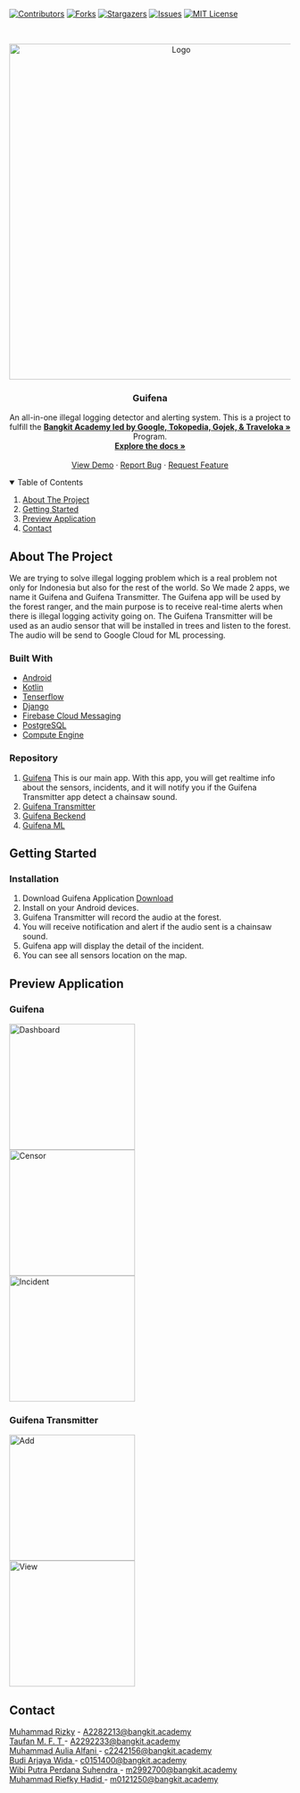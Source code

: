 [![Contributors][contributors-shield]][contributors-url]
[![Forks][forks-shield]][forks-url]
[![Stargazers][stars-shield]][stars-url]
[![Issues][issues-shield]][issues-url]
[![MIT License][license-shield]][license-url]

<!-- PROJECT LOGO -->
<br />
<p align="center">
  <a href="https://github.com/bangkit-cap0423/Guifena">
    <img src="https://i.imgur.com/s3lsaLj.png" alt="Logo" width="600dp">
  </a>

  <h3 align="center">Guifena</h3>

  <p align="center">
  An all-in-one illegal logging detector and alerting system.
   This is a project to fulfill the  <a href="https://grow.google/intl/id_id/bangkit/"><strong>Bangkit Academy led by Google, Tokopedia, Gojek, & Traveloka »</strong></a>
   Program.
    <br />
    <a href="https://github.com/bangkit-cap0423/Guifena"><strong>Explore the docs »</strong></a>
    <br />
    <br />
    <a href="https://github.com/bangkit-cap0423/Guifena">View Demo</a>
    ·
    <a href="https://github.com/bangkit-cap0423/Guifena">Report Bug</a>
    ·
    <a href="https://github.com/bangkit-cap0423/Guifena/issues">Request Feature</a>
  </p>
</p>



<!-- TABLE OF CONTENTS -->
<details open="open">
  <summary>Table of Contents</summary>
  <ol>
    <li><a href="#about-the-project">About The Project</a>
    </li>
    <li><a href="#getting-started">Getting Started</a></li>
    <li><a href="#preview-application">Preview Application</a></li>
    <li><a href="#contact">Contact</a></li>
  </ol>
</details>



<!-- ABOUT THE PROJECT -->

## About The Project

We are trying to solve illegal logging problem which is a real problem not only for Indonesia but also for the rest of the world. So We made 2 apps, we name it Guifena and Guifena Transmitter. The Guifena app will be used by the forest ranger, and the main purpose is to receive real-time alerts when there is illegal logging activity going on. The Guifena Transmitter will be used as an audio sensor that will be installed in trees and listen to the forest. The audio will be send to Google Cloud for ML processing.

### Built With

- [Android](https://www.android.com/)
- [Kotlin](https://kotlinlang.org/)
- [Tenserflow](https://www.tensorflow.org/)
- [Django](https://www.djangoproject.com/)
- [Firebase Cloud Messaging](https://firebase.google.com/docs/cloud-messaging)
- [PostgreSQL](https://www.postgresql.org/)
- [Compute Engine](https://cloud.google.com/compute)

### Repository
1. [Guifena](https://github.com/Guifena) This is our main app. With this app, you will get realtime info about the sensors, incidents, and it will notify you if the Guifena Transmitter app detect a chainsaw sound. <br />
2. [Guifena Transmitter](https://github.com/Guifena-Transmitter)<br />
3. [Guifena Beckend](https://github.com/Guifena-backend)<br />
4. [Guifena ML](https://github.com/Guifena-ML)


<!-- GETTING STARTED -->

## Getting Started
### Installation

1. Download Guifena Application [Download](https://github.com/bangkit-cap0423/Guifena/releases/tag/v1.0.0)
2. Install on your Android devices.
3. Guifena Transmitter will record the audio at the forest.
4. You will receive notification and alert if the audio sent is a chainsaw sound.
5. Guifena app will display the detail of the incident.
6. You can see all sensors location on the map.


## Preview Application

### Guifena

<p align="Left"> 
    <img src="https://i.imgur.com/Exfk7rB.jpg"
        alt="Dashboard"    
        style="margin-right: 50px;"    
        width="225" />
    <img src="https://i.imgur.com/0SngcoT.jpg"
        alt="Censor"    
        style="margin-right: 50px;"    
        width="225" />
    <img src="https://i.imgur.com/ySI9pEs.jpg"
        alt="Incident"    
        style="margin-right: 50;"    
        width="225" />
</p>

### Guifena Transmitter

<p align="Left"> 
    <img src="https://i.imgur.com/1vJQrTe.jpg"
        alt="Add"    
        style="margin-right: 50px;"    
        width="225" />
    <img src="https://i.imgur.com/kSx6HeJ.jpg"
        alt="View"    
        style="margin-right: 50px;"    
        width="225" />
</p>

<!-- CONTACT -->

## Contact

[Muhammad Rizky](https://www.instagram.com/arrkariz/) - A2282213@bangkit.academy<br />
[Taufan M. F. T ](https://www.instagram.com/taufan_mft/) - A2292233@bangkit.academy<br />
[Muhammad Aulia Alfani ](https://www.instagram.com/m.alfaniii/) - c2242156@bangkit.academy<br />
[Budi Arjaya Wida ](https://www.instagram.com/budi_arj/) - c0151400@bangkit.academy<br />
[Wibi Putra Perdana Suhendra ](https://www.instagram.com/wbshndr/) - m2992700@bangkit.academy<br />
[Muhammad Riefky Hadid ](https://www.instagram.com/riefky_hadid/) - m0121250@bangkit.academy<br />



<!-- ACKNOWLEDGEMENTS -->


<!-- MARKDOWN LINKS & IMAGES -->
<!-- https://www.markdownguide.org/basic-syntax/#reference-style-links -->

[contributors-shield]: https://img.shields.io/github/contributors/bangkit-cap0423/Guifena.svg?style=for-the-badge
[contributors-url]: https://github.com/bangkit-cap0423/Guifena/graphs/contributors
[forks-shield]: https://img.shields.io/github/forks/bangkit-cap0423/Guifena.svg?style=for-the-badge
[forks-url]: https://github.com/bangkit-cap0423/Guifena/network/members
[stars-shield]: https://img.shields.io/github/stars/bangkit-cap0423/Guifena.svg?style=for-the-badge
[stars-url]: https://github.com/bangkit-cap0423/Guifena/stargazers
[issues-shield]: https://img.shields.io/github/issues/bangkit-cap0423/Guifena.svg?style=for-the-badge
[issues-url]: https://github.com/bangkit-cap0423/Guifena/issues
[license-shield]: https://img.shields.io/github/license/bangkit-cap0423/Guifena.svg?style=for-the-badge
[license-url]: https://github.com/bangkit-cap0423/Guifena/blob/master/LICENSE.txt
[linkedin-shield]: https://img.shields.io/badge/-LinkedIn-black.svg?style=for-the-badge&logo=linkedin&colorB=555
[linkedin-url]: https://linkedin.com/in/bangkit-cap0423
